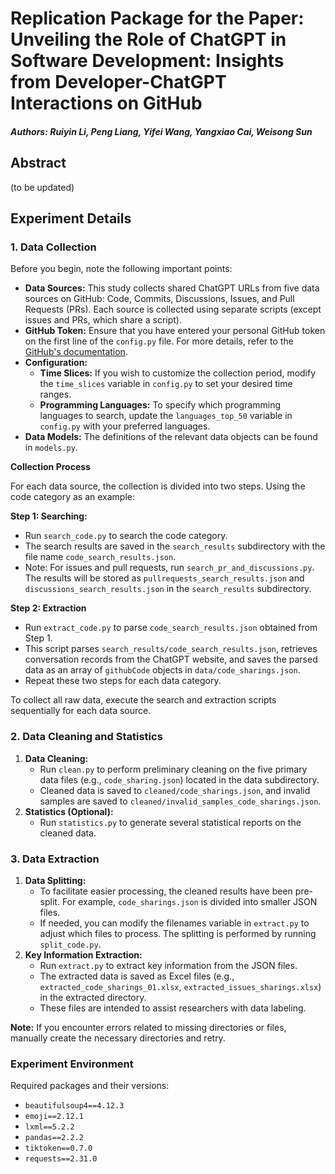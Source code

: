 # Replication Package for the Paper: Unveiling the Role of ChatGPT in Software Development: Insights from Developer-ChatGPT Interactions on GitHub

##### Authors: Ruiyin Li, Peng Liang, Yifei Wang, Yangxiao Cai, Weisong Sun

## Abstract
(to be updated)

## Experiment Details
### 1. Data Collection
Before you begin, note the following important points:

* **Data Sources:** This study collects shared ChatGPT URLs from five data sources on GitHub: Code, Commits, Discussions, Issues, and Pull Requests (PRs). Each source is collected using separate scripts (except issues and PRs, which share a script).
* **GitHub Token:** Ensure that you have entered your personal GitHub token on the first line of the `config.py` file. For more details, refer to the [GitHub's documentation](https://docs.github.com/en/authentication/keeping-your-account-and-data-secure/managing-your-personal-access-tokens).
* **Configuration:**
    * **Time Slices:** If you wish to customize the collection period, modify the `time_slices` variable in `config.py` to set your desired time ranges.
    * **Programming Languages:** To specify which programming languages to search, update the `languages_top_50` variable in `config.py` with your preferred languages.
* **Data Models:** The definitions of the relevant data objects can be found in `models.py`.

**Collection Process**

For each data source, the collection is divided into two steps. Using the code category as an example:

**Step 1: Searching:**
   * Run `search_code.py` to search the code category.
   * The search results are saved in the `search_results` subdirectory with the file name `code_search_results.json`.
   * Note: For issues and pull requests, run `search_pr_and_discussions.py`. The results will be stored as `pullrequests_search_results.json` and `discussions_search_results.json` in the `search_results` subdirectory.

**Step 2: Extraction**
   * Run `extract_code.py` to parse `code_search_results.json` obtained from Step 1.
   * This script parses `search_results/code_search_results.json`, retrieves conversation records from the ChatGPT website, and saves the parsed data as an array of `githubCode` objects in `data/code_sharings.json`.
   * Repeat these two steps for each data category.

To collect all raw data, execute the search and extraction scripts sequentially for each data source.

### 2. Data Cleaning and Statistics
1. **Data Cleaning:**
    * Run `clean.py` to perform preliminary cleaning on the five primary data files (e.g., `code_sharing.json`) located in the data subdirectory.
    * Cleaned data is saved to `cleaned/code_sharings.json`, and invalid samples are saved to `cleaned/invalid_samples_code_sharings.json`.
2. **Statistics (Optional):**
    * Run `statistics.py` to generate several statistical reports on the cleaned data.

### 3. Data Extraction
1.  **Data Splitting:**
    * To facilitate easier processing, the cleaned results have been pre-split. For example, `code_sharings.json` is divided into smaller JSON files.
    * If needed, you can modify the filenames variable in `extract.py` to adjust which files to process. The splitting is performed by running `split_code.py`.
2.  **Key Information Extraction:**
    * Run `extract.py` to extract key information from the JSON files.
    * The extracted data is saved as Excel files (e.g., `extracted_code_sharings_01.xlsx`, `extracted_issues_sharings.xlsx`) in the extracted directory.
    * These files are intended to assist researchers with data labeling.

**Note:** If you encounter errors related to missing directories or files, manually create the necessary directories and retry.

### Experiment Environment
Required packages and their versions:
* `beautifulsoup4==4.12.3`
* `emoji==2.12.1`
* `lxml==5.2.2`
* `pandas==2.2.2`
* `tiktoken==0.7.0`
* `requests==2.31.0`


